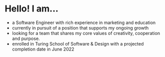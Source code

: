 # Hello! I am...
- a Software Engineer with rich experience in marketing and education
- currently in pursuit of a position that supports my ongoing growth
- looking for a team that shares my core values of creativity, cooperation and purpose.
- enrolled in Turing School of Software & Design with a projected completion date in June 2022

<!--
**markertmer/markertmer** is a ✨ _special_ ✨ repository because its `README.md` (this file) appears on your GitHub profile.

Here are some ideas to get you started:

- 🔭 I’m currently working on ...
- 🌱 I’m currently learning ...
- 👯 I’m looking to collaborate on ...
- 🤔 I’m looking for help with ...
- 💬 Ask me about ...
- 📫 How to reach me: ...
- 😄 Pronouns: ...
- ⚡ Fun fact: ...
-->
